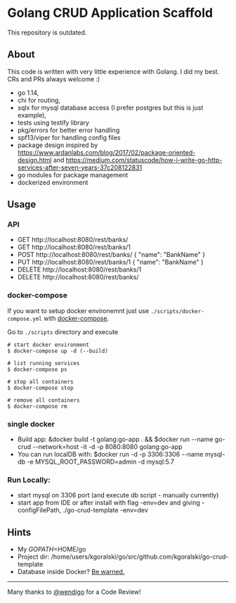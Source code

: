 # Golang CRUD Application Scaffold

This repository is outdated.

## About
This code is written with very little experience with Golang. I did my best. CRs and PRs always welcome :)

 - go 1.14,
 - chi for routing,
 - sqlx for mysql database access (I prefer postgres but this is just example),
 - tests using testify library
 - pkg/errors for better error handling
 - spf13/viper for handling config files 
 - package design inspired by https://www.ardanlabs.com/blog/2017/02/package-oriented-design.html and  https://medium.com/statuscode/how-i-write-go-http-services-after-seven-years-37c208122831
 - go modules for package management
 - dockerized environment

## Usage

### API

 - GET http://localhost:8080/rest/banks/
 - GET http://localhost:8080/rest/banks/1
 - POST http://localhost:8080/rest/banks/ { "name": "BankName" }
 - PUT http://localhost:8080/rest/banks/1 { "name": "BankName" }
 - DELETE http://localhost:8080/rest/banks/1
 - DELETE http://localhost:8080/rest/banks/

### docker-compose

If you want to setup docker environemnt just use `./scripts/docker-compose.yml` with [docker-compose](https://docs.docker.com/compose/).

Go to `./scripts` directory and execute

```
# start docker environment
$ docker-compose up -d (--build)

# list running services
$ docker-compose ps

# stop all containers
$ docker-compose stop

# remove all containers
$ docker-compose rm
```
 
### single docker
 - Build app: &docker build -t golang:go-app .  && $docker run --name go-crud --network=host -it -d -p 8080:8080 golang:go-app
 - You can run localDB with: $docker run -d -p 3306:3306 --name mysql-db -e MYSQL_ROOT_PASSWORD=admin -d mysql:5.7
 
### Run Locally:
 - start mysql on 3306 port (and execute db script - manually currently)
 - start app from IDE or after install with flag -env=dev and giving -configFilePath, ./go-crud-template -env=dev
 
## Hints
 - My $GOPATH=$HOME/go
 - Project dir: /home/users/kgoralski/go/src/github.com/kgoralski/go-crud-template
 - Database inside Docker? [Be warned.](http://patrobinson.github.io/2016/11/07/thou-shalt-not-run-a-database-inside-a-container/)

---
Many thanks to [@wendigo](https://github.com/wendigo) for a Code Review!
